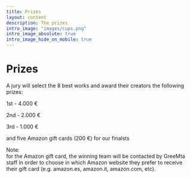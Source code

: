 ```yaml
---
title: Prizes
layout: content
description: The prizes
intro_image: "images/cups.png"
intro_image_absolute: true
intro_image_hide_on_mobile: true
---
```

# Prizes

A jury will select the 8 best works and award their creators the following prizes:

1st - 4.000 &euro;

2nd - 2.000 &euro;

3rd - 1.000 &euro;


and five Amazon gift cards (200 &euro;) for our finalsts 


Note:<br/>for the Amazon gift card, the winning team will be contacted by GreeMta staff in order to choose in which Amazon website they prefer to receive their gift card (e.g. amazon.es, amazon.it, amazon.com, etc).
